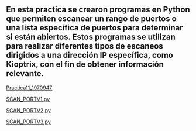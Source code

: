 ## En esta practica se crearon programas en Python que permiten escanear un rango de puertos o una lista específica de puertos para determinar si están abiertos. Estos programas se utilizan para realizar diferentes tipos de escaneos dirigidos a una dirección IP específica, como Kioptrix, con el fin de obtener información relevante.

[Practica11_1970947](https://github.com/JaRoCal/PIA_LAB_PC/blob/0c2c7678a021ceec00d1d001dcbcaf8f4ebd7432/Escaner%20de%20puertos/Practica11_1970947.py)

[SCAN_PORTV1.py]()

[SCAN_PORTV2,py]()

[SCAN_PORTV3.py]()
